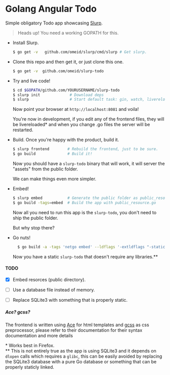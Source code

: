 # Golang Angular Todo
Simple obligatory Todo app showcasing [Slurp](https://github.com/omeid/slurp).


> Heads up! You need a working GOPATH for this.


- Install Slurp.
  ```bash
  $ go get -v   github.com/omeid/slurp/cmd/slurp # Get slurp.
  ```

- Clone this repo and then get it, or just clone this one.
  ```bash
  $ go get -v  github.com/omeid/slurp-todo
  ```

- Try and live code!
  ```bash
  $ cd $GOPATH/github.com/YOURUSERNAME/slurp-todo
  $ slurp init             # Download deps
  $ slurp                  # Start default task: gin, watch, livereload. 
  ```

  Now point your browser at `http://localhost:8081` and voila!

  You're now in development, if you edit any of the frontend files, they will be livereloaded\* and when you change .go files  the server  will be restarted.


- Build.
  Once you're happy with the product, build it.

  ```bash
  $ slurp frontend        # Rebuild the frontend, just to be sure.
  $ go build              # Build it!
  ```

  Now you should have a `slurp-todo` binary that will work, it will server the "assets" from the public folder.

  We can make things even more simpler.

- Embed!
  
  ```bash
  $ slurp embed           # Generate the public folder as public_resource.go
  $ go build -tags=embed  # Build the app with public_resource.go
  ```

  Now all you need to run this app is the `slurp-todo`, you don't need to ship the public folder.
  
  But why stop there?

- Go nuts!
  ```bash
    $ go build -a -tags 'netgo embed' --ldflags '-extldflags "-static"'
  ```
    Now you have a static `slurp-todo` that doesn't require any libraries.\*\*


#### TODO

 - [x] Embed resorces (public directory).
 - [ ] Use a database file instead of memory.
 - [ ] Replace SQLite3 with something that is properly static.


##### Ace? gcss?
The frontend is written using [Ace](https://github.com/yosssi/ace) for html templates and [gcss](https://github.com/yosssi/gcss) as css preprocessor, please refer to their documentation for their syntax documentation and more details

\*  Works best in Firefox.  
\*\* This is not entirely true as the app is using SQLite3 and it depends on `dlopen` calls which requires a `glibc`, this can be easily avoided by replacing the SQLite3 database with a pure Go database or something that can be properly staticly linked. 
